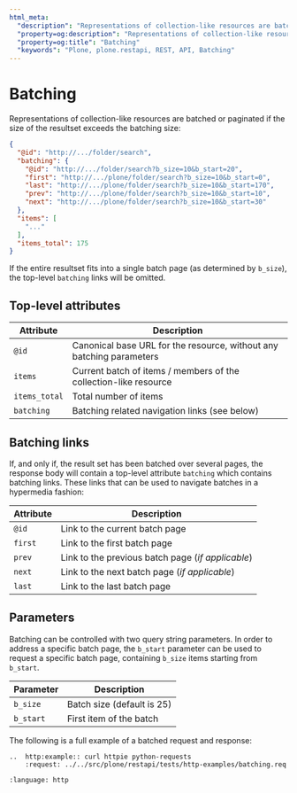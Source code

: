 ```yaml
---
html_meta:
  "description": "Representations of collection-like resources are batched or paginated if the size of the resultset exceeds the batching size."
  "property=og:description": "Representations of collection-like resources are batched or paginated if the size of the resultset exceeds the batching size"
  "property=og:title": "Batching"
  "keywords": "Plone, plone.restapi, REST, API, Batching"
---
```


# Batching

Representations of collection-like resources are batched or paginated if the
size of the resultset exceeds the batching size:

```json
{
  "@id": "http://.../folder/search",
  "batching": {
    "@id": "http://.../folder/search?b_size=10&b_start=20",
    "first": "http://.../plone/folder/search?b_size=10&b_start=0",
    "last": "http://.../plone/folder/search?b_size=10&b_start=170",
    "prev": "http://.../plone/folder/search?b_size=10&b_start=10",
    "next": "http://.../plone/folder/search?b_size=10&b_start=30"
  },
  "items": [
    "..."
  ],
  "items_total": 175
}
```

If the entire resultset fits into a single batch page (as determined by
`b_size`), the top-level `batching` links will be omitted.


## Top-level attributes

| Attribute     | Description                                                          |
| ------------- | -------------------------------------------------------------------- |
| `@id`         | Canonical base URL for the resource, without any batching parameters |
| `items`       | Current batch of items / members of the collection-like resource     |
| `items_total` | Total number of items                                                |
| `batching`    | Batching related navigation links (see below)                        |


## Batching links

If, and only if, the result set has been batched over several pages, the response body will contain a top-level attribute `batching` which contains batching links.
These links that can be used to navigate batches in a hypermedia fashion:

| Attribute | Description                                       |
| --------- | ------------------------------------------------- |
| `@id`     | Link to the current batch page                    |
| `first`   | Link to the first batch page                      |
| `prev`    | Link to the previous batch page (*if applicable*) |
| `next`    | Link to the next batch page (*if applicable*)     |
| `last`    | Link to the last batch page                       |


## Parameters

Batching can be controlled with two query string parameters.
In order to address a specific batch page, the `b_start` parameter can be used to request a specific batch page, containing `b_size` items starting from `b_start`.

| Parameter | Description                |
| --------- | -------------------------- |
| `b_size`  | Batch size (default is 25) |
| `b_start` | First item of the batch    |

The following is a full example of a batched request and response:

```{eval-rst}
..  http:example:: curl httpie python-requests
    :request: ../../src/plone/restapi/tests/http-examples/batching.req
```

```{literalinclude} ../../src/plone/restapi/tests/http-examples/batching.resp
:language: http
```
